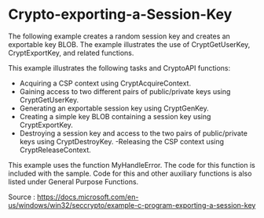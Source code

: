 # Crypto-exporting-a-Session-Key

The following example creates a random session key and creates an exportable key BLOB. The example illustrates the use of CryptGetUserKey, CryptExportKey, and related functions.

This example illustrates the following tasks and CryptoAPI functions:

- Acquiring a CSP context using CryptAcquireContext.
- Gaining access to two different pairs of public/private keys using CryptGetUserKey.
- Generating an exportable session key using CryptGenKey.
- Creating a simple key BLOB containing a session key using CryptExportKey.
- Destroying a session key and access to the two pairs of public/private keys using CryptDestroyKey.
 -Releasing the CSP context using CryptReleaseContext.

This example uses the function MyHandleError. The code for this function is included with the sample. Code for this and other auxiliary functions is also listed under General Purpose Functions.

Source : https://docs.microsoft.com/en-us/windows/win32/seccrypto/example-c-program-exporting-a-session-key
